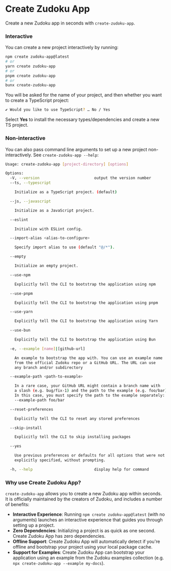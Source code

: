 # Create Zudoku App

Create a new Zudoku app in seconds with `create-zudoku-app`.

### Interactive

You can create a new project interactively by running:

```bash
npm create zudoku-app@latest
# or
yarn create zudoku-app
# or
pnpm create zudoku-app
# or
bunx create-zudoku-app
```

You will be asked for the name of your project, and then whether you want to create a TypeScript project:

```bash
✔ Would you like to use TypeScript? … No / Yes
```

Select **Yes** to install the necessary types/dependencies and create a new TS project.

### Non-interactive

You can also pass command line arguments to set up a new project non-interactively. See `create-zudoku-app --help`:

```bash
Usage: create-zudoku-app [project-directory] [options]

Options:
  -V, --version                        output the version number
  --ts, --typescript

    Initialize as a TypeScript project. (default)

  --js, --javascript

    Initialize as a JavaScript project.

  --eslint

    Initialize with ESLint config.

  --import-alias <alias-to-configure>

    Specify import alias to use (default "@/*").

  --empty

    Initialize an empty project.

  --use-npm

    Explicitly tell the CLI to bootstrap the application using npm

  --use-pnpm

    Explicitly tell the CLI to bootstrap the application using pnpm

  --use-yarn

    Explicitly tell the CLI to bootstrap the application using Yarn

  --use-bun

    Explicitly tell the CLI to bootstrap the application using Bun

  -e, --example [name]|[github-url]

    An example to bootstrap the app with. You can use an example name
    from the official Zudoku repo or a GitHub URL. The URL can use
    any branch and/or subdirectory

  --example-path <path-to-example>

    In a rare case, your GitHub URL might contain a branch name with
    a slash (e.g. bug/fix-1) and the path to the example (e.g. foo/bar).
    In this case, you must specify the path to the example separately:
    --example-path foo/bar

  --reset-preferences

    Explicitly tell the CLI to reset any stored preferences

  --skip-install

    Explicitly tell the CLI to skip installing packages

  --yes

    Use previous preferences or defaults for all options that were not
    explicitly specified, without prompting.

  -h, --help                           display help for command
```

### Why use Create Zudoku App?

`create-zudoku-app` allows you to create a new Zudoku app within seconds. It is officially maintained by the creators of Zudoku, and includes a number of benefits:

- **Interactive Experience**: Running `npm create zudoku-app@latest` (with no arguments) launches an interactive experience that guides you through setting up a project.
- **Zero Dependencies**: Initializing a project is as quick as one second. Create Zudoku App has zero dependencies.
- **Offline Support**: Create Zudoku App will automatically detect if you're offline and bootstrap your project using your local package cache.
- **Support for Examples**: Create Zudoku App can bootstrap your application using an example from the Zudoku examples collection (e.g. `npx create-zudoku-app --example my-docs`).
